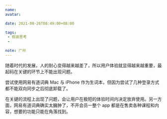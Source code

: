 ```yaml
---
name:
avatar:

date: 2021-08-26T08:49:00+08:00

tags:
 - 假装思考
 - 

note: 广州
---
```

随着时代的发展，人的耐心变得越来越差了，所以用户体验就显得越来越重要，最起码在关键的环节上不能出现问题。

尝试使用网易有道词典 Mac 与 iPhone 作为生词本，但因为尝试了几种登录方式都不能双向同步之后彻底卸载了。

在关键的流程上出现了问题，会让用户在极短的体验时间内决定放弃使用。另一方面，网易有道词典确实太臃肿了，不开会员一整个 app 都是在售卖各种课程和内容，想要的功能只能在角落找到。